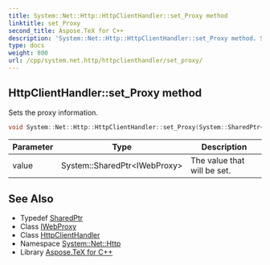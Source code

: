 ```yaml
---
title: System::Net::Http::HttpClientHandler::set_Proxy method
linktitle: set_Proxy
second_title: Aspose.TeX for C++
description: 'System::Net::Http::HttpClientHandler::set_Proxy method. Sets the proxy information in C++.'
type: docs
weight: 800
url: /cpp/system.net.http/httpclienthandler/set_proxy/
---
```

## HttpClientHandler::set_Proxy method


Sets the proxy information.

```cpp
void System::Net::Http::HttpClientHandler::set_Proxy(System::SharedPtr<IWebProxy> value)
```


| Parameter | Type | Description |
| --- | --- | --- |
| value | System::SharedPtr\<IWebProxy\> | The value that will be set. |

## See Also

* Typedef [SharedPtr](../../../system/sharedptr/)
* Class [IWebProxy](../../../system.net/iwebproxy/)
* Class [HttpClientHandler](../)
* Namespace [System::Net::Http](../../)
* Library [Aspose.TeX for C++](../../../)
